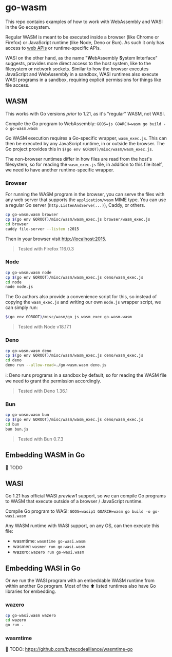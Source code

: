 # go-wasm

This repo contains examples of how to work with WebAssembly and WASI in the Go ecosystem.

Regular WASM is meant to be executed inside a browser (like Chrome or Firefox) or JavaScript runtime (like Node, Deno or Bun). As such it only has access to [web APIs](https://developer.mozilla.org/en-US/docs/Web/API) or runtime-specific APIs.

WASI on the other hand, as the name "**W**ebAssembly **S**ystem **I**nterface" suggests, provides more direct access to the host system, like to the filesystem or network sockets. Similar to how the browser executes JavaScript and WebAssembly in a sandbox, WASI runtimes also execute WASI programs in a sandbox, requiring explicit permissions for things like file access.

## WASM

This works with Go versions *prior* to 1.21, as it's "regular" WASM, not WASI.

Compile the Go program to WebAssembly: `GOOS=js GOARCH=wasm go build -o go-wasm.wasm`

Go WASM execution requires a Go-specific wrapper, `wasm_exec.js`. This can then be executed by any JavaScript runtime, in or outside the browser. The Go project provides this in `$(go env GOROOT)/misc/wasm/wasm_exec.js`.

The non-browser runtimes differ in how files are read from the host's filesystem, so for reading the `wasm_exec.js` file, in addition to this file itself, we need to have another runtime-specific wrapper.

### Browser

For running the WASM program in the browser, you can serve the files with any web server that supports the `application/wasm` MIME type. You can use a regular Go server (`http.ListenAndServe(...)`), Caddy, or others.

```bash
cp go-wasm.wasm browser
cp $(go env GOROOT)/misc/wasm/wasm_exec.js browser/wasm_exec.js
cd browser
caddy file-server --listen :2015
```

Then in your browser visit <http://localhost:2015>.

> Tested with Firefox 116.0.3

### Node

```bash
cp go-wasm.wasm node
cp $(go env GOROOT)/misc/wasm/wasm_exec.js deno/wasm_exec.js
cd node
node node.js
```

The Go authors also provide a convenience script for this, so instead of copying the `wasm_exec.js` and writing our own `node.js` wrapper script, we can simply run:

```bash
$(go env GOROOT)/misc/wasm/go_js_wasm_exec go-wasm.wasm
```

> Tested with Node v18.17.1

### Deno

```bash
cp go-wasm.wasm deno
cp $(go env GOROOT)/misc/wasm/wasm_exec.js deno/wasm_exec.js
cd deno
deno run --allow-read=./go-wasm.wasm deno.js
```

ℹ️: Deno runs programs in a sandbox by default, so for reading the WASM file we need to grant the permission accordingly.

> Tested with Deno 1.36.1

### Bun

```bash
cp go-wasm.wasm bun
cp $(go env GOROOT)/misc/wasm/wasm_exec.js deno/wasm_exec.js
cd bun
bun bun.js
```

> Tested with Bun 0.7.3

## Embedding WASM in Go

🚧 TODO

## WASI

Go 1.21 has official WASI *preview1* support, so we can compile Go programs to WASM that execute outside of a browser / JavaScript runtime.

Compile Go program to WASI: `GOOS=wasip1 GOARCH=wasm go build -o go-wasi.wasm`

Any WASM runtime with WASI support, on any OS, can then execute this file:

- wasmtime: `wasmtime go-wasi.wasm`
- wasmer: `wasmer run go-wasi.wasm`
- wazero: `wazero run go-wasi.wasm`

## Embedding WASI in Go

Or we run the WASI program with an embeddable WASM runtime from within another Go program. Most of the ⬆️ listed runtimes also have Go libraries for embedding.

### wazero

```bash
cp go-wasi.wasm wazero
cd wazero
go run .
```

### wasmtime

🚧 TODO: <https://github.com/bytecodealliance/wasmtime-go>
